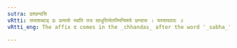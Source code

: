 ```yaml
---
sutra: ढश्छन्दसि
vRtti: सभाशब्दाड् ढः प्रत्ययो भवति तत्र साधुरित्येतस्मिन्विषये छन्दास । यस्यापवादः ॥
vRtti_eng: The affix ढ comes in the _chhandas_ after the word '_sabha_', in the sense of 'excellent with regard thereto.'

---
```

